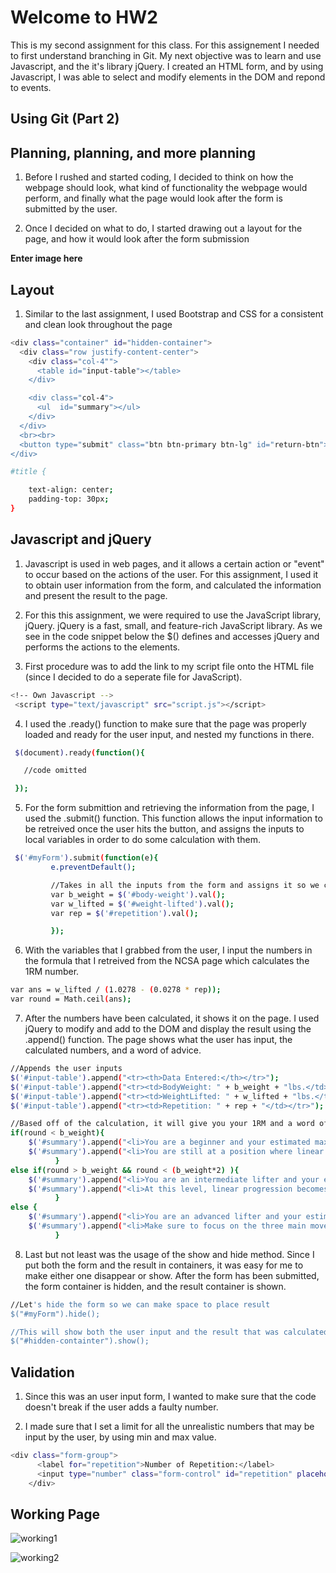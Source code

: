 # Welcome to HW2

This is my second assignment for this class. For this assignement I needed to first understand branching in Git. My next objective was to learn and use Javascript, and the it's library jQuery. I created an HTML form, and by using Javascript, I was able to select and modify elements in the DOM and repond to events.

## Using Git (Part 2)

## Planning, planning, and more planning

1. Before I rushed and started coding, I decided to think on how the webpage should look, what kind of functionality the webpage would perform, and finally what the page would look after the form is submitted by the user. 

2. Once I decided on what to do, I started drawing out a layout for the page, and how it would look after the form submission


**Enter image here**

## Layout

1. Similar to the last assignment, I used Bootstrap and CSS for a consistent and clean look throughout the page

```bash
<div class="container" id="hidden-container">
  <div class="row justify-content-center">
    <div class="col-4"">
      <table id="input-table"></table>
    </div>

    <div class="col-4">
      <ul  id="summary"></ul>
    </div>
  </div>
  <br><br>
  <button type="submit" class="btn btn-primary btn-lg" id="return-btn">Back to Input Page</button>
</div>
```

```bash
#title {

	text-align: center;
	padding-top: 30px;
}

```

## Javascript and jQuery

1. Javascript is used in web pages, and it allows a certain action or "event" to occur based on the actions of the user. For this assignment, I used it to obtain user information from the form, and calculated the information and present the result to the page. 

2. For this this assignment, we were required to use the JavaScript library, jQuery. jQuery is a fast, small, and feature-rich JavaScript library. As we see in the code snippet below the $() defines and accesses jQuery and performs the actions to the elements.

3. First procedure was to add the link to my script file onto the HTML file (since I decided to do a seperate file for JavaScript).

```bash
<!-- Own Javascript -->
 <script type="text/javascript" src="script.js"></script>    
 ```

 4. I used the .ready() function to make sure that the page was properly loaded and ready for the user input, and nested my functions in there. 

 ```bash
  $(document).ready(function(){

  	//code omitted

  });
  ```

 5. For the form submittion and retrieving the information from the page, I used the .submit() function. This function allows the input information to be retreived once the user hits the button, and assigns the inputs to local variables in order to do some calculation with them. 
 
 ```bash
  $('#myForm').submit(function(e){
          e.preventDefault();

          //Takes in all the inputs from the form and assigns it so we can do some calculation with it
          var b_weight = $('#body-weight').val();
          var w_lifted = $('#weight-lifted').val();
          var rep = $('#repetition').val();

          });
 ```

6. With the variables that I grabbed from the user, I input the numbers in the formula that I retreived from the NCSA page which calculates the 1RM number.

```bash
var ans = w_lifted / (1.0278 - (0.0278 * rep));
var round = Math.ceil(ans);
```

7. After the numbers have been calculated, it shows it on the page. I used jQuery to modify and add to the DOM and display the result using the .append() function. The page shows what the user has input, the calculated numbers, and a word of advice. 

```bash
//Appends the user inputs
$('#input-table').append("<tr><th>Data Entered:</th></tr>");
$('#input-table').append("<tr><td>BodyWeight: " + b_weight + "lbs.</td></tr>");
$('#input-table').append("<tr><td>WeightLifted: " + w_lifted + "lbs.</td></tr>");
$('#input-table').append("<tr><td>Repetition: " + rep + "</td></tr>");
```

```bash
//Based off of the calculation, it will give you your 1RM and a word of advice
if(round < b_weight){
    $('#summary').append("<li>You are a beginner and your estimated max is: " + round + "lbs.</li>");
    $('#summary').append("<li>You are still at a position where linear progression would be work the best, make sure to increase the workload every traning session.</li>");
          }
else if(round > b_weight && round < (b_weight*2) ){
    $('#summary').append("<li>You are an intermediate lifter and your estimated max is: " + round + "lbs.</li>");
    $('#summary').append("<li>At this level, linear progression becomes tough, its time to move on to proper programming.</li>");
          }
else {
    $('#summary').append("<li>You are an advanced lifter and your estimated max is: " + round  + 'lbs.</li>');
    $('#summary').append("<li>Make sure to focus on the three main movements (bench, deadlift, squat), and keep the accessory movements minimal.</li>");
          }
```

8. Last but not least was the usage of the show and hide method. Since I put both the form and the result in containers, it was easy for me to make either one disappear or show. After the form has been submitted, the form container is hidden, and the result container is shown.  

```bash
//Let's hide the form so we can make space to place result
$("#myForm").hide();

//This will show both the user input and the result that was calculated
$("#hidden-containter").show();
```

## Validation 

1. Since this was an user input form, I wanted to make sure that the code doesn't break if the user adds a faulty number. 

2. I made sure that I set a limit for all the unrealistic numbers that may be input by the user, by using min and max value.

```bash
<div class="form-group">
      <label for="repetition">Number of Repetition:</label>
      <input type="number" class="form-control" id="repetition" placeholder="Enter the Number of Repetition" min="1" max="15" required>
    </div>

```

## Working Page

![working1](https://github.com/swakita14/swakita14.github.io/tree/master/HW2/working.PNG)

![working2](https://github.com/swakita14/swakita14.github.io/tree/master/HW2/working1.PNG)